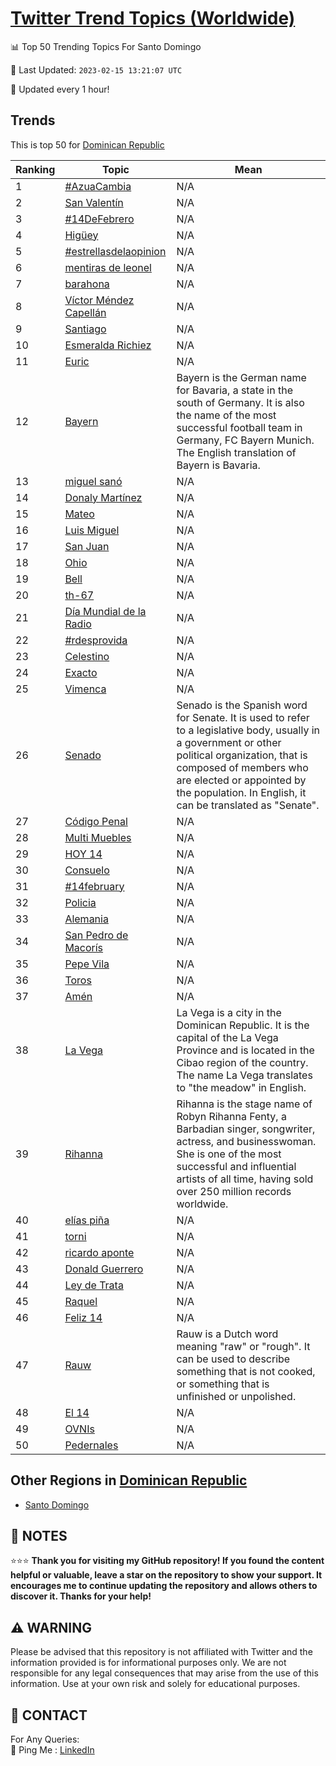 [Twitter Trend Topics (Worldwide)](https://github.com/ErcinDedeoglu/Twitter-Trend-Topics)
==========


📊 Top 50 Trending Topics For Santo Domingo

📆 Last Updated: `2023-02-15 13:21:07 UTC`

🔧 Updated every 1 hour!


## Trends

This is top 50 for [Dominican Republic](</Dominican Republic>)

| Ranking | Topic | Mean |
| ------- | ------------ | ------------ |
| 1 | [#AzuaCambia](http://twitter.com/search?q=%23AzuaCambia) | N/A |
| 2 | [San Valentín](http://twitter.com/search?q=San+Valent%c3%adn) | N/A |
| 3 | [#14DeFebrero](http://twitter.com/search?q=%2314DeFebrero) | N/A |
| 4 | [Higüey](http://twitter.com/search?q=Hig%c3%bcey) | N/A |
| 5 | [#estrellasdelaopinion](http://twitter.com/search?q=%23estrellasdelaopinion) | N/A |
| 6 | [mentiras de leonel](http://twitter.com/search?q=mentiras+de+leonel) | N/A |
| 7 | [barahona](http://twitter.com/search?q=barahona) | N/A |
| 8 | [Víctor Méndez Capellán](http://twitter.com/search?q=V%c3%adctor+M%c3%a9ndez+Capell%c3%a1n) | N/A |
| 9 | [Santiago](http://twitter.com/search?q=Santiago) | N/A |
| 10 | [Esmeralda Richiez](http://twitter.com/search?q=Esmeralda+Richiez) | N/A |
| 11 | [Euric](http://twitter.com/search?q=Euric) | N/A |
| 12 | [Bayern](http://twitter.com/search?q=Bayern) | Bayern is the German name for Bavaria, a state in the south of Germany. It is also the name of the most successful football team in Germany, FC Bayern Munich. The English translation of Bayern is Bavaria. |
| 13 | [miguel sanó](http://twitter.com/search?q=miguel+san%c3%b3) | N/A |
| 14 | [Donaly Martínez](http://twitter.com/search?q=Donaly+Mart%c3%adnez) | N/A |
| 15 | [Mateo](http://twitter.com/search?q=Mateo) | N/A |
| 16 | [Luis Miguel](http://twitter.com/search?q=Luis+Miguel) | N/A |
| 17 | [San Juan](http://twitter.com/search?q=San+Juan) | N/A |
| 18 | [Ohio](http://twitter.com/search?q=Ohio) | N/A |
| 19 | [Bell](http://twitter.com/search?q=Bell) | N/A |
| 20 | [th-67](http://twitter.com/search?q=th-67) | N/A |
| 21 | [Día Mundial de la Radio](http://twitter.com/search?q=D%c3%ada+Mundial+de+la+Radio) | N/A |
| 22 | [#rdesprovida](http://twitter.com/search?q=%23rdesprovida) | N/A |
| 23 | [Celestino](http://twitter.com/search?q=Celestino) | N/A |
| 24 | [Exacto](http://twitter.com/search?q=Exacto) | N/A |
| 25 | [Vimenca](http://twitter.com/search?q=Vimenca) | N/A |
| 26 | [Senado](http://twitter.com/search?q=Senado) | Senado is the Spanish word for Senate. It is used to refer to a legislative body, usually in a government or other political organization, that is composed of members who are elected or appointed by the population. In English, it can be translated as "Senate". |
| 27 | [Código Penal](http://twitter.com/search?q=C%c3%b3digo+Penal) | N/A |
| 28 | [Multi Muebles](http://twitter.com/search?q=Multi+Muebles) | N/A |
| 29 | [HOY 14](http://twitter.com/search?q=HOY+14) | N/A |
| 30 | [Consuelo](http://twitter.com/search?q=Consuelo) | N/A |
| 31 | [#14february](http://twitter.com/search?q=%2314february) | N/A |
| 32 | [Policia](http://twitter.com/search?q=Policia) | N/A |
| 33 | [Alemania](http://twitter.com/search?q=Alemania) | N/A |
| 34 | [San Pedro de Macorís](http://twitter.com/search?q=San+Pedro+de+Macor%c3%ads) | N/A |
| 35 | [Pepe Vila](http://twitter.com/search?q=Pepe+Vila) | N/A |
| 36 | [Toros](http://twitter.com/search?q=Toros) | N/A |
| 37 | [Amén](http://twitter.com/search?q=Am%c3%a9n) | N/A |
| 38 | [La Vega](http://twitter.com/search?q=La+Vega) | La Vega is a city in the Dominican Republic. It is the capital of the La Vega Province and is located in the Cibao region of the country. The name La Vega translates to "the meadow" in English. |
| 39 | [Rihanna](http://twitter.com/search?q=Rihanna) | Rihanna is the stage name of Robyn Rihanna Fenty, a Barbadian singer, songwriter, actress, and businesswoman. She is one of the most successful and influential artists of all time, having sold over 250 million records worldwide. |
| 40 | [elías piña](http://twitter.com/search?q=el%c3%adas+pi%c3%b1a) | N/A |
| 41 | [torni](http://twitter.com/search?q=torni) | N/A |
| 42 | [ricardo aponte](http://twitter.com/search?q=ricardo+aponte) | N/A |
| 43 | [Donald Guerrero](http://twitter.com/search?q=Donald+Guerrero) | N/A |
| 44 | [Ley de Trata](http://twitter.com/search?q=Ley+de+Trata) | N/A |
| 45 | [Raquel](http://twitter.com/search?q=Raquel) | N/A |
| 46 | [Feliz 14](http://twitter.com/search?q=Feliz+14) | N/A |
| 47 | [Rauw](http://twitter.com/search?q=Rauw) | Rauw is a Dutch word meaning "raw" or "rough". It can be used to describe something that is not cooked, or something that is unfinished or unpolished. |
| 48 | [El 14](http://twitter.com/search?q=El+14) | N/A |
| 49 | [OVNIs](http://twitter.com/search?q=OVNIs) | N/A |
| 50 | [Pedernales](http://twitter.com/search?q=Pedernales) | N/A |



## Other Regions in [Dominican Republic](</Dominican Republic>)

* [Santo Domingo](</Dominican Republic/Santo Domingo.md>)



## 📝 NOTES

⭐⭐⭐ **Thank you for visiting my GitHub repository! If you found the content helpful or valuable, leave a star on the repository to show your support. It encourages me to continue updating the repository and allows others to discover it. Thanks for your help!**


## ⚠️ WARNING

Please be advised that this repository is not affiliated with Twitter and the information provided is for informational purposes only. We are not responsible for any legal consequences that may arise from the use of this information. Use at your own risk and solely for educational purposes.


## 📨 CONTACT

 For Any Queries:  
            🏓 Ping Me : [LinkedIn](https://www.linkedin.com/in/ercindedeoglu/)
